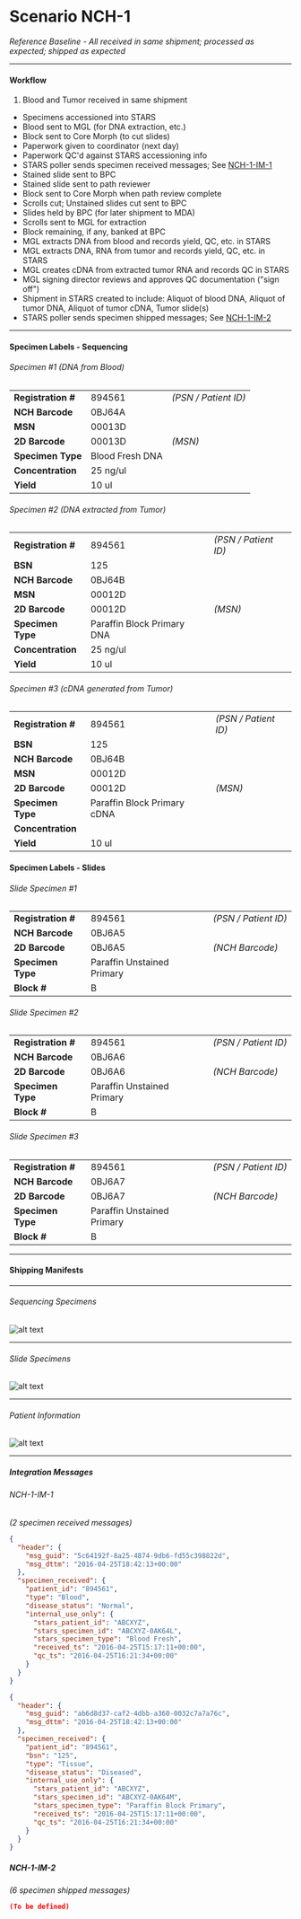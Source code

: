 # Scenario NCH-1
*Reference Baseline - All received in same shipment; processed as expected; shipped as expected*

---
#### Workflow
1. Blood and Tumor received in same shipment
* Specimens accessioned into STARS
* Blood sent to MGL (for DNA extraction, etc.) 
* Block sent to Core Morph (to cut slides)
* Paperwork given to coordinator (next day)
* Paperwork QC'd against STARS accessioning info
* STARS poller sends specimen received messages; See [NCH-1-IM-1](#nch-1-im-1)
* Stained slide sent to BPC
* Stained slide sent to path reviewer
* Block sent to Core Morph when path review complete
* Scrolls cut; Unstained slides cut sent to BPC
* Slides held by BPC (for later shipment to MDA)
* Scrolls sent to MGL for extraction
* Block remaining, if any, banked at BPC
* MGL extracts DNA from blood and records yield, QC, etc. in STARS
* MGL extracts DNA, RNA from tumor and records yield, QC, etc. in STARS
* MGL creates cDNA from extracted tumor RNA and records QC in STARS
* MGL signing director reviews and approves QC documentation ("sign off")
* Shipment in STARS created to include: Aliquot of blood DNA, Aliquot of tumor DNA, Aliquot of tumor cDNA, Tumor slide(s)
* STARS poller sends specimen shipped messages; See [NCH-1-IM-2](#nch-1-im-2)

---
#### Specimen Labels - Sequencing

###### Specimen #1 (DNA from Blood)

||||
|----------------|-----------------|----------------|
| **Registration #** | 894561          | _(PSN / Patient ID)_ |
| **NCH Barcode**    | 0BJ64A          |                |
| **MSN**            | 00013D          |                |
| **2D Barcode**     | 00013D          | _(MSN)_          |
| **Specimen Type**  | Blood Fresh DNA |                |
| **Concentration**  | 25 ng/ul        |                |
| **Yield**          | 10 ul           |                |

###### Specimen #2 (DNA extracted from Tumor)

||||
|----------------|-----------------|----------------|
| **Registration #** | 894561          | _(PSN / Patient ID)_ |
| **BSN**            | 125             |                |
| **NCH Barcode**    | 0BJ64B          |                |
| **MSN**            | 00012D          |                |
| **2D Barcode**     | 00012D          | _(MSN)_          |
| **Specimen Type**  | Paraffin Block Primary DNA |                |
| **Concentration**  | 25 ng/ul        |                |
| **Yield**          | 10 ul           |                |

###### Specimen #3 (cDNA generated from Tumor)

||||
|----------------|-----------------|----------------|
| **Registration #** | 894561          | _(PSN / Patient ID)_ |
| **BSN**            | 125             |                |
| **NCH Barcode**    | 0BJ64B          |                |
| **MSN**            | 00012D          |                |
| **2D Barcode**     | 00012D          | _(MSN)_          |
| **Specimen Type**  | Paraffin Block Primary cDNA |                |
| **Concentration**  |                 |                |
| **Yield**          | 10 ul           |                |

#### Specimen Labels - Slides

###### Slide Specimen #1

||||
|----------------|-----------------|----------------|
| **Registration #** | 894561          | _(PSN / Patient ID)_ |
| **NCH Barcode**    | 0BJ6A5          |                |
| **2D Barcode**     | 0BJ6A5          | _(NCH Barcode)_          |
| **Specimen Type**            | Paraffin Unstained Primary          |                |
| **Block #**     | B          |           |

###### Slide Specimen #2

||||
|----------------|-----------------|----------------|
| **Registration #** | 894561          | _(PSN / Patient ID)_ |
| **NCH Barcode**    | 0BJ6A6          |                |
| **2D Barcode**     | 0BJ6A6          | _(NCH Barcode)_          |
| **Specimen Type**            | Paraffin Unstained Primary          |                |
| **Block #**     | B          |           |

###### Slide Specimen #3

||||
|----------------|-----------------|----------------|
| **Registration #** | 894561          | _(PSN / Patient ID)_ |
| **NCH Barcode**    | 0BJ6A7          |                |
| **2D Barcode**     | 0BJ6A7          | _(NCH Barcode)_          |
| **Specimen Type**            | Paraffin Unstained Primary          |                |
| **Block #**     | B          |           |

---
#### Shipping Manifests

---
###### Sequencing Specimens
![alt text](images/NCH-1-NucleicAcidShippingManifest.png)

---
###### Slide Specimens
![alt text](images/NCH-1-SlidesPediatricMatchShippingManifest.png)

---
###### Patient Information
![alt text](images/NCH-1-PatientInformationManifestSequencingCenter.png)

---
##### Integration Messages

###### NCH-1-IM-1
_(2 specimen received messages)_
```json
{
  "header": {
    "msg_guid": "5c64192f-8a25-4874-9db6-fd55c398822d",
    "msg_dttm": "2016-04-25T18:42:13+00:00"
  },
  "specimen_received": {
    "patient_id": "894561",
    "type": "Blood",
    "disease_status": "Normal",
    "internal_use_only": {
      "stars_patient_id": "ABCXYZ",
      "stars_specimen_id": "ABCXYZ-0AK64L",
      "stars_specimen_type": "Blood Fresh",
      "received_ts": "2016-04-25T15:17:11+00:00",
      "qc_ts": "2016-04-25T16:21:34+00:00"
    }
  }
}
```

```json
{
  "header": {
    "msg_guid": "ab6d8d37-caf2-4dbb-a360-0032c7a7a76c",
    "msg_dttm": "2016-04-25T18:42:13+00:00"
  },
  "specimen_received": {
    "patient_id": "894561",
    "bsn": "125",
    "type": "Tissue",
    "disease_status": "Diseased",
    "internal_use_only": {
      "stars_patient_id": "ABCXYZ",
      "stars_specimen_id": "ABCXYZ-0AK64M",
      "stars_specimen_type": "Paraffin Block Primary",
      "received_ts": "2016-04-25T15:17:11+00:00",
      "qc_ts": "2016-04-25T16:21:34+00:00"
    }
  }
}
```

##### NCH-1-IM-2
_(6 specimen shipped messages)_

```json
(To be defined)
```

